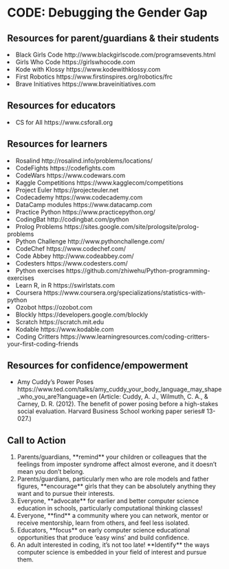 <h1>CODE: Debugging the Gender Gap</h1>

<h2>Resources for parent/guardians & their students</h2> 
<li>Black Girls Code http://www.blackgirlscode.com/programsevents.html</li>
<li>Girls Who Code https://girlswhocode.com</li>
<li>Kode with Klossy https://www.kodewithklossy.com</li>
<li>First Robotics https://www.firstinspires.org/robotics/frc</li>
<li>Brave Initiatives https://www.braveinitiatives.com</li>

<h2>Resources for educators</h2> 
<li>CS for All https://www.csforall.org</li> 

<h2>Resources for learners</h2> 

<li> Rosalind http://rosalind.info/problems/locations/</li>
<li> CodeFights https://codefights.com</li>
<li> CodeWars https://www.codewars.com</li>
<li> Kaggle Competitions https://www.kagglecom/competitions</li>
<li> Project Euler https://projecteuler.net</li>
<li> Codecademy https://www.codecademy.com</li>
<li> DataCamp modules https://www.datacamp.com</li>
<li> Practice Python https://www.practicepython.org/ </li>
<li> CodingBat http://codingbat.com/python </li>
<li> Prolog Problems https://sites.google.com/site/prologsite/prolog-problems </li>
<li> Python Challenge http://www.pythonchallenge.com/ </li>
<li> CodeChef https://www.codechef.com/ </li>
<li> Code Abbey http://www.codeabbey.com/ </li>
<li> Codesters https://www.codesters.com/</li>
<li> Python exercises https://github.com/zhiwehu/Python-programming-exercises</li>
<li> Learn R, in R https://swirlstats.com</li>
<li> Coursera https://www.coursera.org/specializations/statistics-with-python</li>
<li> Ozobot https://ozobot.com</li>
<li> Blockly https://developers.google.com/blockly</li>
<li> Scratch https://scratch.mit.edu</li>
<li> Kodable https://www.kodable.com</li>
<li> Coding Critters https://www.learningresources.com/coding-critters-your-first-coding-friends</li>

<h2> Resources for confidence/empowerment </h2>
<ul>
<li> Amy Cuddy’s Power Poses https://www.ted.com/talks/amy_cuddy_your_body_language_may_shape_who_you_are?language=en (Article: Cuddy, A. J., Wilmuth, C. A., & Carney, D. R. (2012). The benefit of power posing before a high-stakes social evaluation. Harvard Business School working paper series# 13-027.)</li>
</ul>

<h2> Call to Action</h2>
<ol>
  <li>Parents/guardians, **remind** your children or colleagues that the feelings from imposter syndrome affect almost everone, and it doesn’t mean you don’t belong.</li>
  <li> Parents/guardians, particularly men who are role models and father figures, **encourage** girls that they can be absolutely anything they want and to pursue their interests.</li>
  <li> Everyone, **advocate** for earlier and better computer science education in schools, particularly computational thinking classes!</li>
  <li> Everyone, **find** a community where you can network, mentor or receive mentorship, learn from others, and feel less isolated.</li>
  <li> Educators, **focus** on early computer science educational opportunities that produce ‘easy wins’ and build confidence.
  <li> An adult interested in coding, it’s not too late! **Identify** the ways computer science is embedded in your field of interest and pursue them.</li>
</ol>
